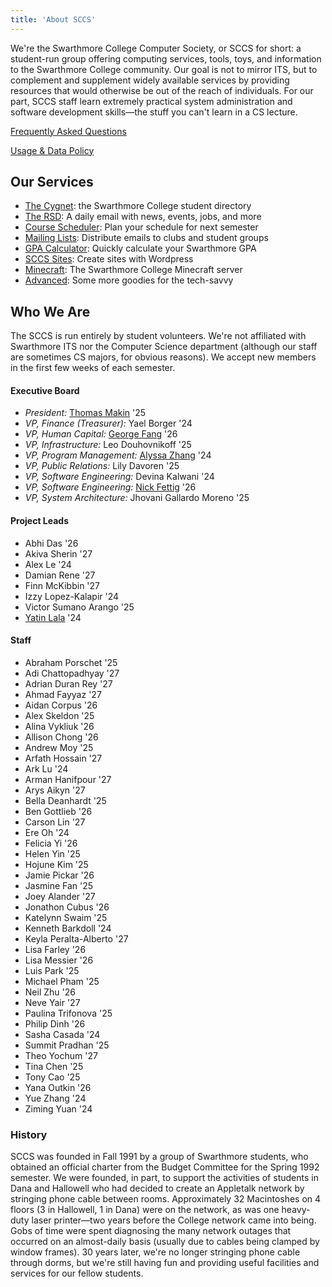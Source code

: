 ```yaml
---
title: 'About SCCS'
---
```


We're the Swarthmore College Computer Society, or SCCS for short: a student-run group offering
computing services, tools, toys, and information to the Swarthmore College community. Our goal is
not to mirror ITS, but to complement and supplement widely available services by providing resources
that would otherwise be out of the reach of individuals. For our part, SCCS staff learn extremely
practical system administration and software development skills&mdash;the stuff you can't learn in a
CS lecture.

[Frequently Asked Questions](/docs/faq)

[Usage & Data Policy](/docs/policy)

## Our Services

- [The Cygnet](https://cygnet.sccs.swarthmore.edu): the Swarthmore College student directory
- [The RSD](https://rsd.sccs.swarthmore.edu): A daily email with news, events, jobs, and more
- [Course Scheduler](https://schedule.sccs.swarthmore.edu): Plan your schedule for next semester
- [Mailing Lists](https://lists.sccs.swarthmore.edu): Distribute emails to clubs and student groups
- [GPA Calculator](https://gpacalc.sccs.swarthmore.edu): Quickly calculate your Swarthmore GPA
- [SCCS Sites](https://sites.sccs.swarthmore.edu): Create sites with Wordpress
- [Minecraft](https://www.sccs.swarthmore.edu/minecraft): The Swarthmore College Minecraft server
- [Advanced](/docs/advanced-services): Some more goodies for the tech-savvy

## Who We Are

The SCCS is run entirely by student volunteers. We're not affiliated with Swarthmore ITS nor the
Computer Science department (although our staff are sometimes CS majors, for obvious reasons). We
accept new members in the first few weeks of each semester.

#### Executive Board

- *President:* [Thomas Makin](https://thomasmak.in/) '25
- *VP, Finance (Treasurer):* Yael Borger '24
- *VP, Human Capital:* [George Fang](https://geofang.com/) '26
- *VP, Infrastructure:* Leo Douhovnikoff '25
- *VP, Program Management:* [Alyssa Zhang](https://www.alyssamzhang.com/) '24 
- *VP, Public Relations:* Lily Davoren '25
- *VP, Software Engineering:* Devina Kalwani '24
- *VP, Software Engineering:* [Nick Fettig](https://fettig.dev) '26 
- *VP, System Architecture:* Jhovani Gallardo Moreno '25

#### Project Leads

- Abhi Das '26
- Akiva Sherin '27
- Alex Le '24
- Damian Rene '27
- Finn McKibbin '27
- Izzy Lopez-Kalapir '24
- Victor Sumano Arango '25
- [Yatin Lala](https://yatin.cc) '24

#### Staff

- Abraham Porschet '25
- Adi Chattopadhyay '27
- Adrian Duran Rey '27
- Ahmad Fayyaz '27
- Aidan Corpus '26
- Alex Skeldon '25
- Alina Vykliuk '26
- Allison Chong '26
- Andrew Moy '25
- Arfath Hossain '27
- Ark Lu '24
- Arman Hanifpour '27
- Arys Aikyn '27
- Bella Deanhardt '25
- Ben Gottlieb '26
- Carson Lin '27
- Ere Oh '24
- Felicia Yi '26
- Helen Yin '25
- Hojune Kim '25
- Jamie Pickar '26
- Jasmine Fan '25
- Joey Alander '27
- Jonathon Cubus '26
- Katelynn Swaim '25
- Kenneth Barkdoll '24
- Keyla Peralta-Alberto '27
- Lisa Farley '26
- Lisa Messier '26
- Luis Park '25
- Michael Pham '25
- Neil Zhu '26
- Neve Yair '27
- Paulina Trifonova '25
- Philip Dinh '26
- Sasha Casada '24
- Summit Pradhan '25
- Theo Yochum '27
- Tina Chen '25
- Tony Cao '25
- Yana Outkin '26
- Yue Zhang '24
- Ziming Yuan '24

### History

SCCS was founded in Fall 1991 by a group of Swarthmore students, who obtained an official charter
from the Budget Committee for the Spring 1992 semester. We were founded, in part, to support the
activities of students in Dana and Hallowell who had decided to create an Appletalk network by
stringing phone cable between rooms. Approximately 32 Macintoshes on 4 floors (3 in Hallowell, 1 in
Dana) were on the network, as was one heavy-duty laser printer&mdash;two years before the College
network came into being. Gobs of time were spent diagnosing the many network outages that occurred
on an almost-daily basis (usually due to cables being clamped by window frames). 30 years later,
we're no longer stringing phone cable through dorms, but we're still having fun and providing useful
facilities and services for our fellow students.

